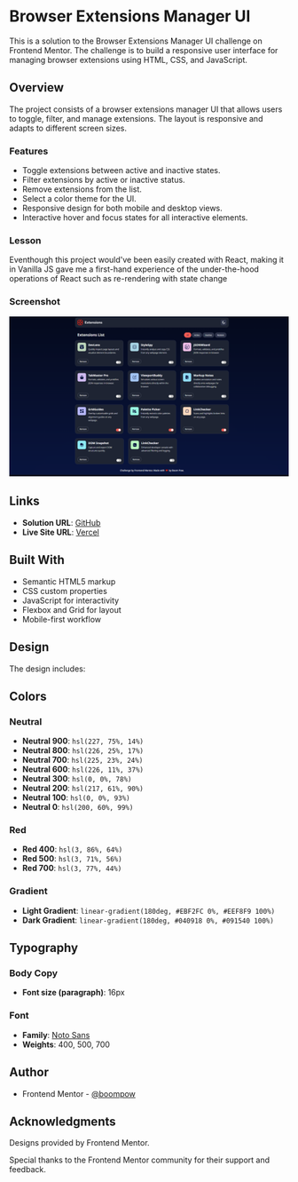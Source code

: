 # Browser Extensions Manager UI

This is a solution to the Browser Extensions Manager UI challenge on Frontend Mentor. The challenge is to build a responsive user interface for managing browser extensions using HTML, CSS, and JavaScript.

## Overview

The project consists of a browser extensions manager UI that allows users to toggle, filter, and manage extensions. The layout is responsive and adapts to different screen sizes.

### Features

- Toggle extensions between active and inactive states.
- Filter extensions by active or inactive status.
- Remove extensions from the list.
- Select a color theme for the UI.
- Responsive design for both mobile and desktop views.
- Interactive hover and focus states for all interactive elements.

### Lesson

Eventhough this project would've been easily created with React, making it in Vanilla JS gave me a first-hand experience of the under-the-hood operations of React such as re-rendering with state change

### Screenshot

![Design preview for the Browser Extensions Manager UI coding challenge](./screenshot.png)

## Links

- **Solution URL**: [GitHub](https://github.com/boompow/browser-extensions-manager-ui-main)
- **Live Site URL**: [Vercel](#)

## Built With

- Semantic HTML5 markup
- CSS custom properties
- JavaScript for interactivity
- Flexbox and Grid for layout
- Mobile-first workflow

## Design

The design includes:
## Colors

### Neutral

- **Neutral 900**: `hsl(227, 75%, 14%)`
- **Neutral 800**: `hsl(226, 25%, 17%)`
- **Neutral 700**: `hsl(225, 23%, 24%)`
- **Neutral 600**: `hsl(226, 11%, 37%)`
- **Neutral 300**: `hsl(0, 0%, 78%)`
- **Neutral 200**: `hsl(217, 61%, 90%)`
- **Neutral 100**: `hsl(0, 0%, 93%)`
- **Neutral 0**: `hsl(200, 60%, 99%)`

### Red

- **Red 400**: `hsl(3, 86%, 64%)`
- **Red 500**: `hsl(3, 71%, 56%)`
- **Red 700**: `hsl(3, 77%, 44%)`

### Gradient

- **Light Gradient**: `linear-gradient(180deg, #EBF2FC 0%, #EEF8F9 100%)`
- **Dark Gradient**: `linear-gradient(180deg, #040918 0%, #091540 100%)`

## Typography

### Body Copy

- **Font size (paragraph)**: 16px

### Font

- **Family**: [Noto Sans](https://fonts.google.com/noto/specimen/Noto+Sans)
- **Weights**: 400, 500, 700


## Author

- Frontend Mentor - [@boompow](https://www.frontendmentor.io/profile/boompow)

## Acknowledgments

Designs provided by Frontend Mentor.

Special thanks to the Frontend Mentor community for their support and feedback.